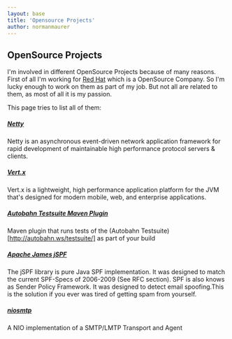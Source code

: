 ```yaml
---
layout: base
title: 'Opensource Projects'
author: normanmaurer
---
```

## OpenSource Projects
I'm involved in different OpenSource Projects because of many reasons. First of all I'm working for [Red Hat](http://www.redhat.com) which is a OpenSource Company. So I'm lucky enough to work on them as part of my job. But not all are related to them, as most of all it is my passion.

This page tries to list all of them:


##### [Netty](http://netty.io)
Netty is an asynchronous event-driven network application framework for rapid development of maintainable high performance protocol servers & clients.


##### [Vert.x](http://vertx.io)
Vert.x is a lightweight, high performance application platform for the JVM that's designed for modern mobile, web, and enterprise applications.


##### [Autobahn Testsuite Maven Plugin](http://normanmaurer.github.io/autobahntestsuite-maven-plugin/)
Maven plugin that runs tests of the (Autobahn Testsuite)[http://autobahn.ws/testsuite/] as part of your build


##### [Apache James jSPF](http://james.apache.org/jspf/)
The jSPF library is pure Java SPF implementation. It was designed to match the current SPF-Specs of 2006-2009 (See RFC section). SPF is also knows as Sender Policy Framework. It was designed to detect email spoofing.This is the solution if you ever was tired of getting spam from yourself.

##### [niosmtp](http://normanmaurer.github.io/niosmtp/)
A NIO implementation of a SMTP/LMTP Transport and Agent
